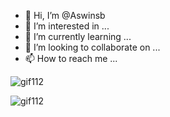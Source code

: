 - 👋 Hi, I’m @Aswinsb
- 👀 I’m interested in ...
- 🌱 I’m currently learning ...
- 💞️ I’m looking to collaborate on ...
- 📫 How to reach me ...

<!---
Aswinsb/Aswinsb is a ✨ special ✨ repository because its `README.md` (this file) appears on your GitHub profile.
You can click the Preview link to take a look at your changes.
--->
![gif112](https://user-images.githubusercontent.com/113445679/213402740-f981e000-6327-4543-9d51-a65014f69a48.gif)


![gif112](https://user-images.githubusercontent.com/113445679/213407139-defda8fa-b381-44fc-93c4-09d9fd0fcbe0.gif)
